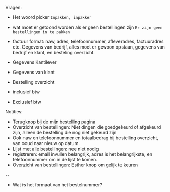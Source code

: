 Vragen:
- Het woord picker
`Inpakken, inpakker`

- wat moet er getoond worden als er geen bestellingen zijn
`Er zijn geen bestellingen in te pakken`

- factuur format: naw, adres, telefoonnummer, afleveradres, factuuradres etc.
Gegevens van bedrijf, alles moet er gewoon opstaan, gegevens van bedrijf en klant, en besteling overzicht.
- Gegevens Kantilever
- Gegevens van klant
- Bestelling overzicht
- inclusief btw
- Exclusief btw

Notities:
- Terugknop bij de mijn bestelling pagina
- Overzicht van bestellingen: Niet dingen die goedgekeurd of afgekeurd zijn, alleen de bestelling die nog niet gekeurd zijn
- Ook naw en telefoonnummer en totaalbedrag bij bestelling overzicht, van ooud naar nieuw op datum.
- Lijst met alle bestellingen: nee niet nodig
- registreren: email invullen belangrijk, adres is het belangrijkste, en telefoonnummer om in de lijst te komen.
- Overzicht van bestellingen: Esther knop om gelijk te keuren

--
- Wat is het formaat van het bestelnummer?